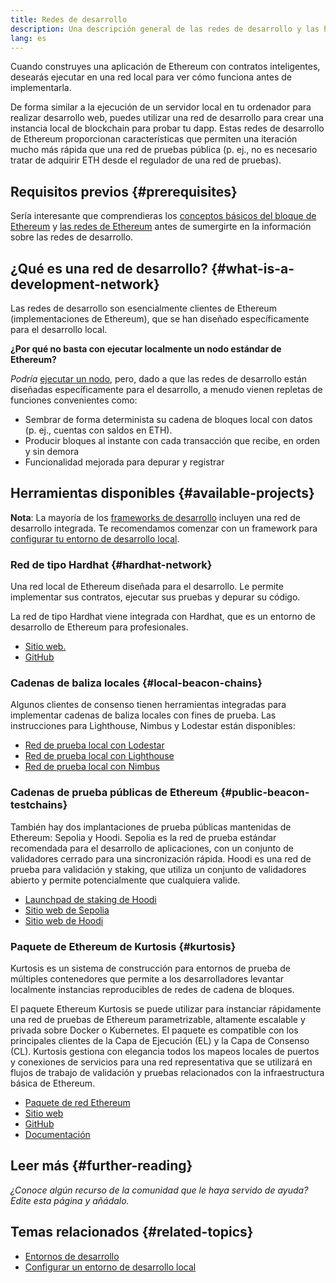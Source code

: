 ```yaml
---
title: Redes de desarrollo
description: Una descripción general de las redes de desarrollo y las herramientas disponibles para ayudar a construir aplicaciones de Ethereum.
lang: es
---
```


Cuando construyes una aplicación de Ethereum con contratos inteligentes, desearás ejecutar en una red local para ver cómo funciona antes de implementarla.

De forma similar a la ejecución de un servidor local en tu ordenador para realizar desarrollo web, puedes utilizar una red de desarrollo para crear una instancia local de blockchain para probar tu dapp. Estas redes de desarrollo de Ethereum proporcionan características que permiten una iteración mucho más rápida que una red de pruebas pública (p. ej., no es necesario tratar de adquirir ETH desde el regulador de una red de pruebas).

## Requisitos previos {#prerequisites}

Sería interesante que comprendieras los [conceptos básicos del bloque de Ethereum](/developers/docs/ethereum-stack/) y [las redes de Ethereum](/developers/docs/networks/) antes de sumergirte en la información sobre las redes de desarrollo.

## ¿Qué es una red de desarrollo? {#what-is-a-development-network}

Las redes de desarrollo son esencialmente clientes de Ethereum (implementaciones de Ethereum), que se han diseñado específicamente para el desarrollo local.

**¿Por qué no basta con ejecutar localmente un nodo estándar de Ethereum?**

_Podría_ [ejecutar un nodo](/developers/docs/nodes-and-clients/#running-your-own-node), pero, dado a que las redes de desarrollo están diseñadas específicamente para el desarrollo, a menudo vienen repletas de funciones convenientes como:

- Sembrar de forma determinista su cadena de bloques local con datos (p. ej., cuentas con saldos en ETH).
- Producir bloques al instante con cada transacción que recibe, en orden y sin demora
- Funcionalidad mejorada para depurar y registrar

## Herramientas disponibles {#available-projects}

**Nota**: La mayoría de los [frameworks de desarrollo](/developers/docs/frameworks/) incluyen una red de desarrollo integrada. Te recomendamos comenzar con un framework para [configurar tu entorno de desarrollo local](/developers/local-environment/).

### Red de tipo Hardhat {#hardhat-network}

Una red local de Ethereum diseñada para el desarrollo. Le permite implementar sus contratos, ejecutar sus pruebas y depurar su código.

La red de tipo Hardhat viene integrada con Hardhat, que es un entorno de desarrollo de Ethereum para profesionales.

- [Sitio web.](https://hardhat.org/)
- [GitHub](https://github.com/nomiclabs/hardhat)

### Cadenas de baliza locales {#local-beacon-chains}

Algunos clientes de consenso tienen herramientas integradas para implementar cadenas de baliza locales con fines de prueba. Las instrucciones para Lighthouse, Nimbus y Lodestar están disponibles:

- [Red de prueba local con Lodestar](https://chainsafe.github.io/lodestar/usage/local/)
- [Red de prueba local con Lighthouse](https://lighthouse-book.sigmaprime.io/setup.html#local-testnets)
- [Red de prueba local con Nimbus](https://github.com/status-im/nimbus-eth1/blob/master/fluffy/docs/local_testnet.md)

### Cadenas de prueba públicas de Ethereum {#public-beacon-testchains}

También hay dos implantaciones de prueba públicas mantenidas de Ethereum: Sepolia y Hoodi. Sepolia es la red de prueba estándar recomendada para el desarrollo de aplicaciones, con un conjunto de validadores cerrado para una sincronización rápida. Hoodi es una red de prueba para validación y staking, que utiliza un conjunto de validadores abierto y permite potencialmente que cualquiera valide.

- [Launchpad de staking de Hoodi](https://hoodi.launchpad.ethereum.org/en/)
- [Sitio web de Sepolia](https://sepolia.dev/)
- [Sitio web de Hoodi](https://hoodi.ethpandaops.io/)

### Paquete de Ethereum de Kurtosis {#kurtosis}

Kurtosis es un sistema de construcción para entornos de prueba de múltiples contenedores que permite a los desarrolladores levantar localmente instancias reproducibles de redes de cadena de bloques.

El paquete Ethereum Kurtosis se puede utilizar para instanciar rápidamente una red de pruebas de Ethereum parametrizable, altamente escalable y privada sobre Docker o Kubernetes. El paquete es compatible con los principales clientes de la Capa de Ejecución (EL) y la Capa de Consenso (CL). Kurtosis gestiona con elegancia todos los mapeos locales de puertos y conexiones de servicios para una red representativa que se utilizará en flujos de trabajo de validación y pruebas relacionados con la infraestructura básica de Ethereum.

- [Paquete de red Ethereum](https://github.com/kurtosis-tech/ethereum-package)
- [Sitio web](https://www.kurtosis.com/)
- [GitHub](https://github.com/kurtosis-tech/kurtosis)
- [Documentación](https://docs.kurtosis.com/)

## Leer más {#further-reading}

_¿Conoce algún recurso de la comunidad que le haya servido de ayuda? Edite esta página y añádalo._

## Temas relacionados {#related-topics}

- [Entornos de desarrollo](/developers/docs/frameworks/)
- [Configurar un entorno de desarrollo local](/developers/local-environment/)

